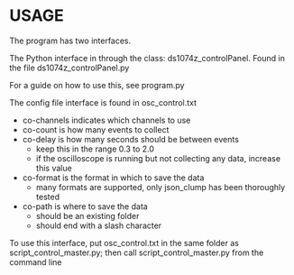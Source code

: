 # USAGE

The program has two interfaces.

The Python interface in through the class: ds1074z_controlPanel.
Found in the file ds1074z_controlPanel.py

For a guide on how to use this, see program.py

The config file interface is found in osc_control.txt
- co-channels indicates which channels to use
- co-count is how many events to collect
- co-delay is how many seconds should be between events
  - keep this in the range 0.3 to 2.0
  - if the oscilloscope is running but not collecting any data, increase this value
- co-format is the format in which to save the data
  - many formats are supported, only json_clump has been thoroughly tested
- co-path is where to save the data
  - should be an existing folder
  - should end with a slash character

To use this interface, put osc_control.txt in the same folder as script_control_master.py;
then call script_control_master.py from the command line
